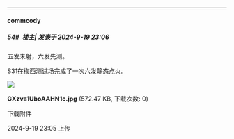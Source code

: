 ﻿
*****

####  commcody  
##### 54#         楼主| 发表于 2024-9-19 23:06

五发未射，六发先测。

S31在梅西测试场完成了一次六发静态点火。

<img src="https://img.saraba1st.com/forum/202409/19/230556h77lb1z4r007uu0l.jpg" referrerpolicy="no-referrer">

<strong>GXzva1UboAAHN1c.jpg</strong> (572.47 KB, 下载次数: 0)

下载附件

2024-9-19 23:05 上传

